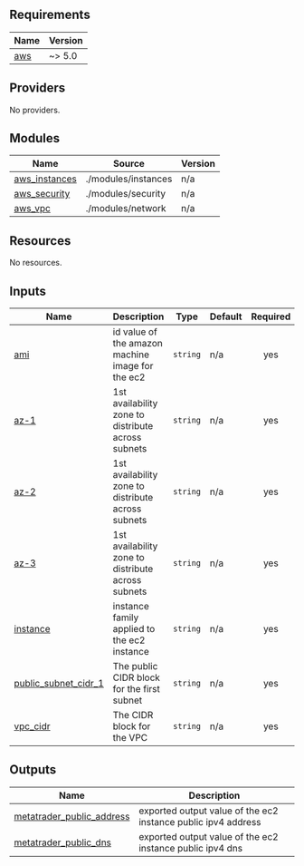 <!-- BEGIN_TF_DOCS -->
## Requirements

| Name | Version |
|------|---------|
| <a name="requirement_aws"></a> [aws](#requirement\_aws) | ~> 5.0 |

## Providers

No providers.

## Modules

| Name | Source | Version |
|------|--------|---------|
| <a name="module_aws_instances"></a> [aws\_instances](#module\_aws\_instances) | ./modules/instances | n/a |
| <a name="module_aws_security"></a> [aws\_security](#module\_aws\_security) | ./modules/security | n/a |
| <a name="module_aws_vpc"></a> [aws\_vpc](#module\_aws\_vpc) | ./modules/network | n/a |

## Resources

No resources.

## Inputs

| Name | Description | Type | Default | Required |
|------|-------------|------|---------|:--------:|
| <a name="input_ami"></a> [ami](#input\_ami) | id value of the amazon machine image for the ec2 | `string` | n/a | yes |
| <a name="input_az-1"></a> [az-1](#input\_az-1) | 1st availability zone to distribute across subnets | `string` | n/a | yes |
| <a name="input_az-2"></a> [az-2](#input\_az-2) | 1st availability zone to distribute across subnets | `string` | n/a | yes |
| <a name="input_az-3"></a> [az-3](#input\_az-3) | 1st availability zone to distribute across subnets | `string` | n/a | yes |
| <a name="input_instance"></a> [instance](#input\_instance) | instance family applied to the ec2 instance | `string` | n/a | yes |
| <a name="input_public_subnet_cidr_1"></a> [public\_subnet\_cidr\_1](#input\_public\_subnet\_cidr\_1) | The public CIDR block for the first subnet | `string` | n/a | yes |
| <a name="input_vpc_cidr"></a> [vpc\_cidr](#input\_vpc\_cidr) | The CIDR block for the VPC | `string` | n/a | yes |

## Outputs

| Name | Description |
|------|-------------|
| <a name="output_metatrader_public_address"></a> [metatrader\_public\_address](#output\_metatrader\_public\_address) | exported output value of the ec2 instance public ipv4 address |
| <a name="output_metatrader_public_dns"></a> [metatrader\_public\_dns](#output\_metatrader\_public\_dns) | exported output value of the ec2 instance public ipv4 dns |
<!-- END_TF_DOCS -->